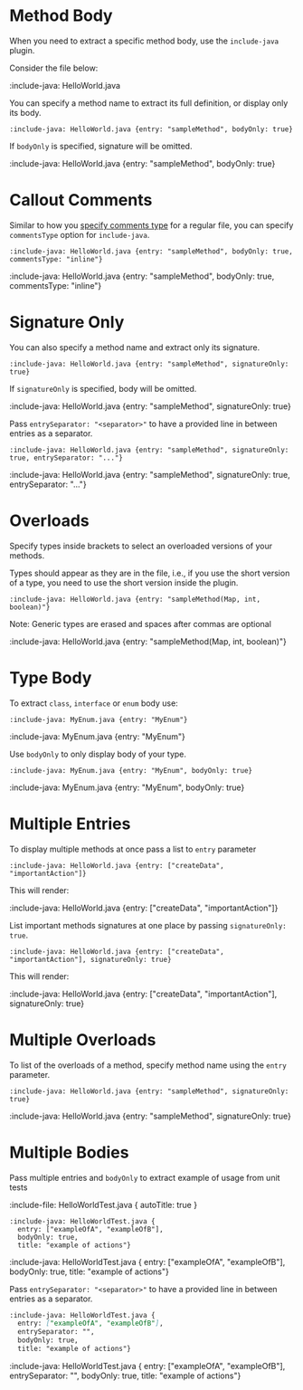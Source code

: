 # Method Body

When you need to extract a specific method body, use the `include-java` plugin.

Consider the file below:

:include-java: HelloWorld.java

You can specify a method name to extract its full definition, or display only its body. 

    :include-java: HelloWorld.java {entry: "sampleMethod", bodyOnly: true}

If `bodyOnly` is specified, signature will be omitted. 

:include-java: HelloWorld.java {entry: "sampleMethod", bodyOnly: true}

# Callout Comments

Similar to how you [specify comments type](snippets/code-comments#callout-comments) for a regular file,
you can specify `commentsType` option for `include-java`.

    :include-java: HelloWorld.java {entry: "sampleMethod", bodyOnly: true, commentsType: "inline"}

:include-java: HelloWorld.java {entry: "sampleMethod", bodyOnly: true, commentsType: "inline"}

# Signature Only

You can also specify a method name and extract only its signature. 

    :include-java: HelloWorld.java {entry: "sampleMethod", signatureOnly: true}

If `signatureOnly` is specified, body will be omitted. 

:include-java: HelloWorld.java {entry: "sampleMethod", signatureOnly: true}

Pass `entrySeparator: "<separator>"` to have a provided line in between entries as a separator.

    :include-java: HelloWorld.java {entry: "sampleMethod", signatureOnly: true, entrySeparator: "..."}

:include-java: HelloWorld.java {entry: "sampleMethod", signatureOnly: true, entrySeparator: "..."}

# Overloads

Specify types inside brackets to select an overloaded versions of your methods. 

Types should appear as they are in the file, i.e., if you use the short version of a type, you need to use the short version 
inside the plugin.

    :include-java: HelloWorld.java {entry: "sampleMethod(Map, int, boolean)"}

Note: Generic types are erased and spaces after commas are optional

:include-java: HelloWorld.java {entry: "sampleMethod(Map, int, boolean)"}

# Type Body

To extract `class`, `interface` or `enum` body use:

    :include-java: MyEnum.java {entry: "MyEnum"}
    
:include-java: MyEnum.java {entry: "MyEnum"}

Use `bodyOnly` to only display body of your type.

    :include-java: MyEnum.java {entry: "MyEnum", bodyOnly: true}
    
:include-java: MyEnum.java {entry: "MyEnum", bodyOnly: true}

# Multiple Entries

To display multiple methods at once pass a list to `entry` parameter
    
    :include-java: HelloWorld.java {entry: ["createData", "importantAction"]}

This will render:

:include-java: HelloWorld.java {entry: ["createData", "importantAction"]}

List important methods signatures at one place by passing `signatureOnly: true`.

    :include-java: HelloWorld.java {entry: ["createData", "importantAction"], signatureOnly: true}

This will render: 

:include-java: HelloWorld.java {entry: ["createData", "importantAction"], signatureOnly: true}

# Multiple Overloads

To list of the overloads of a method, specify method name using the `entry` parameter.

    :include-java: HelloWorld.java {entry: "sampleMethod", signatureOnly: true}

:include-java: HelloWorld.java {entry: "sampleMethod", signatureOnly: true}

# Multiple Bodies

Pass multiple entries and `bodyOnly` to extract example of usage from unit tests

:include-file: HelloWorldTest.java { autoTitle: true }

    :include-java: HelloWorldTest.java {
      entry: ["exampleOfA", "exampleOfB"],
      bodyOnly: true,
      title: "example of actions"}

:include-java: HelloWorldTest.java {
  entry: ["exampleOfA", "exampleOfB"],
  bodyOnly: true,
  title: "example of actions"}

Pass `entrySeparator: "<separator>"` to have a provided line in between entries as a separator.

```markdown {highlight: "entrySeparator"}
:include-java: HelloWorldTest.java {
  entry: ["exampleOfA", "exampleOfB"],
  entrySeparator: "",
  bodyOnly: true,
  title: "example of actions"}
```

:include-java: HelloWorldTest.java {
  entry: ["exampleOfA", "exampleOfB"],
  entrySeparator: "",
  bodyOnly: true,
  title: "example of actions"}

